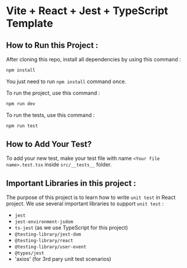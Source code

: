 # Vite + React + Jest + TypeScript Template

## How to Run this Project :
After cloning this repo, install all dependencies by using this command :
```bash
npm install
```
You just need to run `npm install` command once.

To run the project, use this command :
```bash
npm run dev
```

To run the tests, use this command :
```bash
npm run test
```

## How to Add Your Test?
To add your new test, make your test file with name `<Your file name>.test.tsx` inside `src/__tests__` folder.

## Important Libraries in this project :
The purpose of this project is to learn how to write `unit test` in React project. We use several important libraries to support `unit test` :
- `jest`
- `jest-environment-jsdom`
- `ts-jest` (as we use TypeScript for this project)
- `@testing-library/jest-dom`
- `@testing-library/react`
- `@testing-library/user-event`
- `@types/jest`
- 'axios' (for 3rd pary unit test scenarios)